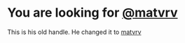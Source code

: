 # You are looking for [@matvrv](https://github.com/matvrv)
This is his old handle. He changed it to [matvrv](https://github.com/matvrv)
